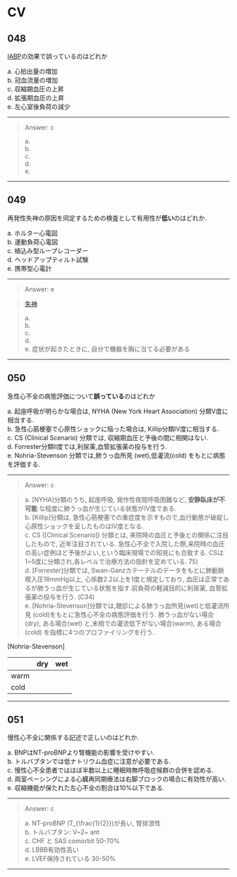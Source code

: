 <!--
Filename: 	CV.md
Project: 	/Users/shume/Developer/physician/GeneralPractitioner/QB
Author: 	shumez <https://github.com/shumez>
Created: 	2019-04-22 21:03:5
Modified: 	2019-07-03 17:50:10
-----
Copyright (c) 2019 shumez
-->

# CV

<!-- ## Contents

1. [...](#)
    1. [...](#) -->


## 048

[IABP]の効果で誤っているのはどれか

a. 心拍出量の増加  
b. 冠血流量の増加  
c. 収縮期血圧の上昇  
d. 拡張期血圧の上昇  
e. 左心室後負荷の減少  

-------------------------------------------------------------

> Answer: c

> a.   
> b.   
> c.   
> d.   
> e.  

-------------------------------------------------------------


## 049

再発性失神の原因を同定するための検査として有用性が**低い**のはどれか.

a. ホルター心電図  
b. 運動負荷心電図  
c. 植込み型ループレコーダー  
d. ヘッドアップティルト試験  
e. 携帯型心電計  

-------------------------------------------------------------

> Answer: e

> [失神][syncope]

> a.   
> b.   
> c.   
> d.   
> e. 症状が起きたときに, 自分で機器を胸に当てる必要がある  

-------------------------------------------------------------


## 050

急性心不全の病態評価について**誤っている**のはどれか

a. 起座呼吸が明らかな場合は, NYHA (New York Heart Association) 分類V度に相当する.  
b. 急性心筋梗塞で心原性ショックに陥った場合は, Killip分類IV度に相当する.  
c. CS (Clinical Scenario) 分類では, 収縮期血圧と予後の間に相関はない.  
d. Forrester分類II度では,利尿薬,血管拡張薬の投与を行う.  
e. Nohria-Stevenson 分類では,肺うっ血所見 (wet),低灌流(cold) をもとに病態を評価する.  

-------------------------------------------------------------

> Answer: c

> a. [NYHA]分類のうち, 起座呼吸, 発作性夜間呼吸困難など, **安静臥床が不可能**
な程度に肺うっ血が生じている状態がIV度である.  
> b. [Killip]分類は, 急性心筋梗塞での重症度を示すもので,血行動態が破綻し心原性ショックを呈したものはIV度となる.  
> c. CS ([Clinical Scenario]) 分類とは, 来院時の血圧と予後との関係に注目したもので, 近年注目されている. 急性心不全で入院した際,来院時の血圧の高い症例ほど予後がよい,という臨床現場での知見にも合致する. CSは1~5度に分類され,各レベルで治療方法の指針を定めている. 75)  
> d. [Forrester]分類では, Swan-Ganzカテーテルのデータをもとに肺動脈楔入圧18mmHg以上, 心係数2.2以上を1度と規定しており, 血圧は正常であるが肺うっ血が生じている状態を指す.前負荷の軽減目的に利尿薬, 血管拡張薬の投与を行う. (C34)  
> e. [Nohria-Stevenson]分類では,聴診による肺うっ血所見(wet)と低灌流所見 (cold)をもとに急性心不全の病態評価を行う. 肺うっ血がない場合 (dry), ある場合(wet) と,末梢での灌流低下がない場合(warm), ある場合 (cold) を指標に4つのプロファイリングを行う.

[Nohria-Stevenson]

|       | dry       | wet       |
|-------|-----------|-----------|
| warm  |           |           |
| cold  |           |           |

-------------------------------------------------------------


## 051

慢性心不全に関係する記述で正しいのはどれか.

a. BNPはNT-proBNPより腎機能の影響を受けやすい.  
b. トルバプタンでは低ナトリウム血症に注意が必要である.  
c. 慢性心不全患者ではほぼ半数以上に睡眠時無呼吸症候群の合併を認める.  
d. 両室ペーシングによる心臓再同期療法は右脚ブロックの場合に有効性が高い.  
e. 収縮機能が保たれた左心不全の割合は10%以下である.  

-------------------------------------------------------------

> Answer: c

> a. NT-proBNP \(T_{\frac{1}{2}}\)が長い, 腎排泄性   
> b. トルバプタン: V~2~ ant  
> c. CHF と SAS comorbit 50-70%  
> d. LBBB有効性高い  
> e. LVEF保持されている 30-50% 

-------------------------------------------------------------


## 

<!--
## 

?

a.   
b.   
c.   
d.   
e.  

-------------------------------------------------------------

> Answer: 

> a.   
> b.   
> c.   
> d.   
> e.  

-------------------------------------------------------------
-->

<!-- ref -->
[MMB]: https://shumez.github.io/mnemosyne/MMB/site/

<!-- CV -->
[IABP]: https://shumez.github.io/mnemosyne/MMB/site/c_CV/
[syncope]: https://shumez.github.io/mnemosyne/MMB/site/c_CV/

<!-- fig -->

<style type="text/css">
	img{width: 50%; float: right;}
</style>
